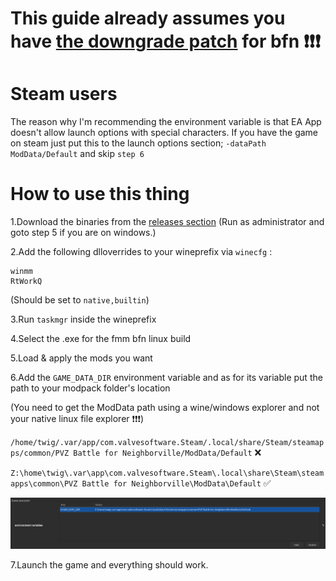 # This guide already assumes you have [the downgrade patch](https://github.com/Twig6943/BFN_PreEAAC_Patch/releases) for bfn ❗❗❗

# Steam users

The reason why I'm recommending the environment variable is that EA App doesn't allow launch options with special characters. If you have the game on steam just put this to the launch options section; `-dataPath ModData/Default` and skip `step 6`

# How to use this thing

1.Download the binaries from the [releases section](https://github.com/Twig6943/FrostyToolsuiteBFNLinux/releases) (Run as administrator and goto step 5 if you are on windows.)

2.Add the following dlloverrides to your wineprefix via `winecfg` :


```
winmm
RtWorkQ
```


(Should be set to `native,builtin`)

3.Run `taskmgr` inside the wineprefix

4.Select the .exe for the fmm bfn linux build

5.Load & apply the mods you want

6.Add the `GAME_DATA_DIR` environment variable and as for its variable put the path to your modpack folder's location

(You need to get the ModData path using a wine/windows explorer and not your native linux file explorer ❗❗❗)

`/home/twig/.var/app/com.valvesoftware.Steam/.local/share/Steam/steamapps/common/PVZ Battle for Neighborville/ModData/Default` ❌

`Z:\home\twig\.var\app\com.valvesoftware.Steam\.local\share\Steam\steamapps\common\PVZ Battle for Neighborville\ModData\Default` ✅

![](/assets/2.png)

7.Launch the game and everything should work.
